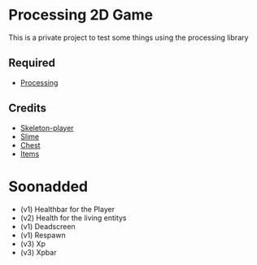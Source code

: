 # Processing 2D Game
This is a private project to test some things using the processing library

## Required
* [Processing](https://processing.org/download/)

## Credits
* [Skeleton-player](https://jesse-m.itch.io/skeleton-pack)
* [Slime](https://henrysoftware.itch.io/free-pixel-mob)
* [Chest](https://0x72.itch.io/16x16-dungeon-tileset)
* [Items](https://alexs-assets.itch.io/16x16-rpg-item-pack)

# Soonadded
* (v1) Healthbar for the Player
* (v2) Health for the living entitys
* (v1) Deadscreen
* (v1) Respawn
* (v3) Xp
* (v3) Xpbar